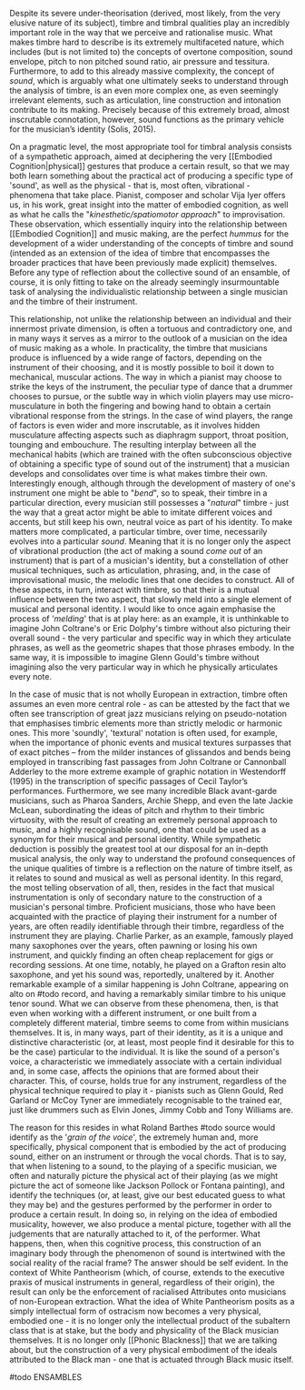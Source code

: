 Despite its severe under-theorisation (derived, most likely, from the very elusive nature of its subject), timbre and timbral qualities play an incredibly important role in the way that we perceive and rationalise music. What makes timbre hard to describe is its extremely multifaceted nature, which includes (but is not limited to) the concepts of overtone composition, sound envelope, pitch to non pitched sound ratio, air pressure and tessitura. Furthermore, to add to this already massive complexity, the concept of _sound_, which is arguably what one ultimately seeks to understand through the analysis of timbre, is an even more complex one, as even seemingly irrelevant elements, such as articulation, line construction and intonation contribute to its making. Precisely because of this extremely broad, almost inscrutable connotation, however, sound functions as the primary vehicle for the musician’s identity (Solis, 2015). 

On a pragmatic level, the most appropriate tool for timbral analysis consists of a sympathetic approach, aimed at deciphering the very [[Embodied Cognition|physical]] gestures that produce a certain result, so that we may both learn something about the practical act of producing a specific type of 'sound', as well as the physical - that is, most often, vibrational - phenomena that take place. Pianist, composer and scholar Vija Iyer offers us, in his work, great insight into the matter of embodied cognition, as well as what he calls the "*kinesthetic/spatiomotor approach*" to improvisation. These observation, which essentially inquiry into the relationship between [[Embodied Cognition]] and music making, are the perfect *hummus* for the development of a wider understanding of the concepts of timbre and sound (intended as an extension of the idea of timbre that encompasses the broader practices that have been previously made explicit) themselves. Before any type of reflection about the collective sound of an ensamble, of course, it is only fitting to take on the already seemingly insurmountable task of analysing the individualistic relationship between a single musician and the timbre of their instrument.

This relationship, not unlike the relationship between an individual and their innermost private dimension, is often a tortuous and contradictory one, and in many ways it serves as a mirror to the outlook of a musician on the idea of music making as a whole. In practicality, the timbre that musicians produce is influenced by a wide range of factors, depending on the instrument of their choosing, and it is mostly possible to boil it down to mechanical, muscular actions. The way in which a pianist may choose to strike the keys of the instrument, the peculiar type of dance that a drummer chooses to pursue, or the subtle way in which violin players may use micro-musculature in both the fingering and bowing hand to obtain a certain vibrational response from the strings. In the case of wind players, the range of factors is even wider and more inscrutable, as it involves hidden musculature affecting aspects such as diaphragm support, throat position, tounging and embouchure. The resulting interplay between all the mechanical habits (which are trained with the often subconscious objective of obtaining a specific type of sound out of the instrument) that a musician develops and consolidates over time is what makes timbre their own. Interestingly enough, although through the development of mastery of one's instrument one might be able to "*bend*", so to speak, their timbre in a particular direction, every musician still possesses a "*natural*" timbre - just the way that a great actor might be able to imitate different voices and accents, but still keep his own, neutral voice as part of his identity. To make matters more complicated, a particular timbre, over time, necessarily evolves into a particular *sound*. Meaning that it is no longer only the aspect of vibrational production (the act of making a sound *come out* of an instrument) that is part of a musician's identity, but a constellation of other musical techniques, such as articulation, phrasing, and, in the case of improvisational music, the melodic lines that one decides to construct. All of these aspects, in turn, interact with timbre, so that their is a mutual influence between the two aspect, that slowly meld into a single element of musical and personal identity. I would like to once again emphasise the process of '*melding*' that is at play here: as an example, it is unthinkable to imagine John Coltrane's or Eric Dolphy's timbre without also picturing their overall sound - the very particular and specific way in which they articulate phrases, as well as the geometric shapes that those phrases embody. In the same way, it is impossible to imagine Glenn Gould's timbre without imagining also the very particular way in which he physically articulates every note. 

In the case of music that is not wholly European in extraction, timbre often assumes an even more central role - as can be attested by the fact that we often see transcription of great jazz musicians relying on pseudo-notation that emphasises timbric elements more than strictly melodic or harmonic ones. This more 'soundly', 'textural' notation is often used, for example, when the importance of phonic events and musical textures surpasses that of exact pitches – from the milder instances of glissandos and bends being employed in transcribing fast passages from John Coltrane or Cannonball Adderley to the more extreme example of graphic notation in Westendorff (1995) in the transcription of specific passages of Cecil Taylor’s performances. Furthermore, we see many incredible Black avant-garde musicians, such as Pharoa Sanders, Archie Shepp, and even the late Jackie McLean, subordinating the ideas of pitch and rhythm to their timbric virtuosity, with the result of creating an extremely personal approach to music, and a highly recognisable sound, one that could be used as a synonym for their musical and personal identity. While sympathetic deduction is possibly the greatest tool at our disposal for an in-depth musical analysis, the only way to understand the profound consequences of the unique qualities of timbre is a reflection on the nature of timbre itself, as it relates to sound and musical as well as personal identity. In this regard, the most telling observation of all, then, resides in the fact that musical instrumentation is only of secondary nature to the construction of a musician's personal timbre. Proficient musicians, those who have been acquainted with the practice of playing their instrument for a number of years, are often readily identifiable through their timbre, regardless of the instrument they are playing. Charlie Parker, as an example, famously played many saxophones over the years, often pawning or losing his own instrument, and quickly finding an often cheap replacement for gigs or recording sessions. At one time, notably, he played on a Grafton resin alto saxophone, and yet his sound was, reportedly, unaltered by it. Another remarkable example of a similar happening is John Coltrane, appearing on alto on #todo record, and having a remarkably similar timbre to his unique tenor sound. What we can observe from these phenomena, then, is that even when working with a different instrument, or one built from a completely different material, timbre seems to come from within musicians themselves. It is, in many ways, part of their identity, as it is a unique and distinctive characteristic (or, at least, most people find it desirable for this to be the case) particular to the individual. It is like the sound of a person's voice, a characteristic we immediately associate with a certain individual and, in some case, affects the opinions that are formed about their character. This, of course, holds true for any instrument, regardless of the physical technique required to play it - pianists such as Glenn Gould, Red Garland or McCoy Tyner are immediately recognisable to the trained ear, just like drummers such as Elvin Jones, Jimmy Cobb and Tony Williams are.

The reason for this resides in what Roland Barthes #todo source would identify as the '*grain of the voice*', the extremely human and, more specifically, physical component that is embodied by the act of producing sound, either on an instrument or through the vocal chords. That is to say, that when listening to a sound, to the playing of a specific musician, we often and naturally picture the physical act of their playing (as we might picture the act of someone like Jackson Pollock or Fontana painting), and identify the techniques (or, at least, give our best educated guess to what they may be) and the gestures performed by the performer in order to produce a certain result. In doing so, in relying on the idea of embodied musicality, however, we also produce a mental picture, together with all the judgements that are naturally attached to it, of the performer. What happens, then, when this cognitive process, this construction of an imaginary body through the phenomenon of sound is intertwined with the social reality of the racial frame? The answer should be self evident. In the context of White Pantheorism (which, of course, extends to the executive praxis of musical instruments in general, regardless of their origin), the result can only be the enforcement of racialised Attributes onto musicians of non-European extraction. What the idea of White Pantheorism posits as a simply intellectual form of ostracism now becomes a very physical, embodied one - it is no longer only the intellectual product of the subaltern class that is at stake, but the body and physicality of the Black musician themselves. It is no longer only [[Phonic Blackness]] that we are talking about, but the construction of a very physical embodiment of the ideals attributed to the Black man - one that is actuated through Black music itself. 

#todo ENSAMBLES


